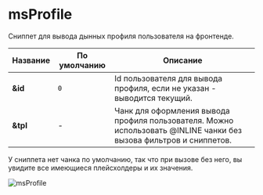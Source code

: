 # msProfile

Сниппет для вывода дынных профиля пользователя на фронтенде.

| Название | По умолчанию | Описание                                                                                                           |
| -------- | ------------ | ------------------------------------------------------------------------------------------------------------------ |
| **&id**  | `0`            | Id пользователя для вывода профиля, если не указан - выводится текущий.                                            |
| **&tpl** | -            | Чанк для оформления вывода профиля пользователя. Можно использовать @INLINE чанки без вызова фильтров и сниппетов. |

У сниппета нет чанка по умолчанию, так что при вызове без него, вы увидите все имеющиеся плейсхолдеры и их значения.

![msProfile](https://file.modx.pro/files/1/d/e/1deffe60407585f33df0b3da6eedbd5a.png)